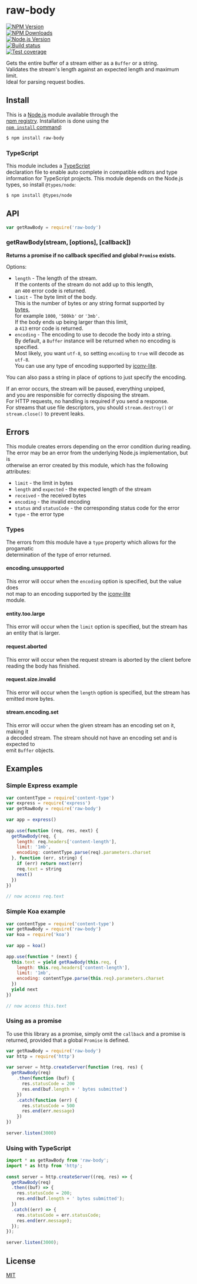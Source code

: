 # raw-body  
  
[![NPM Version][npm-image]][npm-url]  
[![NPM Downloads][downloads-image]][downloads-url]  
[![Node.js Version][node-version-image]][node-version-url]  
[![Build status][travis-image]][travis-url]  
[![Test coverage][coveralls-image]][coveralls-url]  
  
Gets the entire buffer of a stream either as a `Buffer` or a string.  
Validates the stream's length against an expected length and maximum limit.  
Ideal for parsing request bodies.  
  
## Install  
  
This is a [Node.js](https://nodejs.org/en/) module available through the  
[npm registry](https://www.npmjs.com/). Installation is done using the  
[`npm install` command](https://docs.npmjs.com/getting-started/installing-npm-packages-locally):  
  
```sh  
$ npm install raw-body  
```  
  
### TypeScript  
  
This module includes a [TypeScript](https://www.typescriptlang.org/)  
declaration file to enable auto complete in compatible editors and type  
information for TypeScript projects. This module depends on the Node.js  
types, so install `@types/node`:  
  
```sh  
$ npm install @types/node  
```  
  
## API  
  
<!-- eslint-disable no-unused-vars -->  
  
```js  
var getRawBody = require('raw-body')  
```  
  
### getRawBody(stream, [options], [callback])  
  
**Returns a promise if no callback specified and global `Promise` exists.**  
  
Options:  
  
- `length` - The length of the stream.  
  If the contents of the stream do not add up to this length,  
  an `400` error code is returned.  
- `limit` - The byte limit of the body.  
  This is the number of bytes or any string format supported by  
  [bytes](https://www.npmjs.com/package/bytes),  
  for example `1000`, `'500kb'` or `'3mb'`.  
  If the body ends up being larger than this limit,  
  a `413` error code is returned.  
- `encoding` - The encoding to use to decode the body into a string.  
  By default, a `Buffer` instance will be returned when no encoding is specified.  
  Most likely, you want `utf-8`, so setting `encoding` to `true` will decode as `utf-8`.  
  You can use any type of encoding supported by [iconv-lite](https://www.npmjs.org/package/iconv-lite#readme).  
  
You can also pass a string in place of options to just specify the encoding.  
  
If an error occurs, the stream will be paused, everything unpiped,  
and you are responsible for correctly disposing the stream.  
For HTTP requests, no handling is required if you send a response.  
For streams that use file descriptors, you should `stream.destroy()` or `stream.close()` to prevent leaks.  
  
## Errors  
  
This module creates errors depending on the error condition during reading.  
The error may be an error from the underlying Node.js implementation, but is  
otherwise an error created by this module, which has the following attributes:  
  
  * `limit` - the limit in bytes  
  * `length` and `expected` - the expected length of the stream  
  * `received` - the received bytes  
  * `encoding` - the invalid encoding  
  * `status` and `statusCode` - the corresponding status code for the error  
  * `type` - the error type  
  
### Types  
  
The errors from this module have a `type` property which allows for the progamatic  
determination of the type of error returned.  
  
#### encoding.unsupported  
  
This error will occur when the `encoding` option is specified, but the value does  
not map to an encoding supported by the [iconv-lite](https://www.npmjs.org/package/iconv-lite#readme)  
module.  
  
#### entity.too.large  
  
This error will occur when the `limit` option is specified, but the stream has  
an entity that is larger.  
  
#### request.aborted  
  
This error will occur when the request stream is aborted by the client before  
reading the body has finished.  
  
#### request.size.invalid  
  
This error will occur when the `length` option is specified, but the stream has  
emitted more bytes.  
  
#### stream.encoding.set  
  
This error will occur when the given stream has an encoding set on it, making it  
a decoded stream. The stream should not have an encoding set and is expected to  
emit `Buffer` objects.  
  
## Examples  
  
### Simple Express example  
  
```js  
var contentType = require('content-type')  
var express = require('express')  
var getRawBody = require('raw-body')  
  
var app = express()  
  
app.use(function (req, res, next) {  
  getRawBody(req, {  
    length: req.headers['content-length'],  
    limit: '1mb',  
    encoding: contentType.parse(req).parameters.charset  
  }, function (err, string) {  
    if (err) return next(err)  
    req.text = string  
    next()  
  })  
})  
  
// now access req.text  
```  
  
### Simple Koa example  
  
```js  
var contentType = require('content-type')  
var getRawBody = require('raw-body')  
var koa = require('koa')  
  
var app = koa()  
  
app.use(function * (next) {  
  this.text = yield getRawBody(this.req, {  
    length: this.req.headers['content-length'],  
    limit: '1mb',  
    encoding: contentType.parse(this.req).parameters.charset  
  })  
  yield next  
})  
  
// now access this.text  
```  
  
### Using as a promise  
  
To use this library as a promise, simply omit the `callback` and a promise is  
returned, provided that a global `Promise` is defined.  
  
```js  
var getRawBody = require('raw-body')  
var http = require('http')  
  
var server = http.createServer(function (req, res) {  
  getRawBody(req)  
    .then(function (buf) {  
      res.statusCode = 200  
      res.end(buf.length + ' bytes submitted')  
    })  
    .catch(function (err) {  
      res.statusCode = 500  
      res.end(err.message)  
    })  
})  
  
server.listen(3000)  
```  
  
### Using with TypeScript  
  
```ts  
import * as getRawBody from 'raw-body';  
import * as http from 'http';  
  
const server = http.createServer((req, res) => {  
  getRawBody(req)  
  .then((buf) => {  
    res.statusCode = 200;  
    res.end(buf.length + ' bytes submitted');  
  })  
  .catch((err) => {  
    res.statusCode = err.statusCode;  
    res.end(err.message);  
  });  
});  
  
server.listen(3000);  
```  
  
## License  
  
[MIT](LICENSE)  
  
[npm-image]: https://img.shields.io/npm/v/raw-body.svg  
[npm-url]: https://npmjs.org/package/raw-body  
[node-version-image]: https://img.shields.io/node/v/raw-body.svg  
[node-version-url]: https://nodejs.org/en/download/  
[travis-image]: https://img.shields.io/travis/stream-utils/raw-body/master.svg  
[travis-url]: https://travis-ci.org/stream-utils/raw-body  
[coveralls-image]: https://img.shields.io/coveralls/stream-utils/raw-body/master.svg  
[coveralls-url]: https://coveralls.io/r/stream-utils/raw-body?branch=master  
[downloads-image]: https://img.shields.io/npm/dm/raw-body.svg  
[downloads-url]: https://npmjs.org/package/raw-body  
